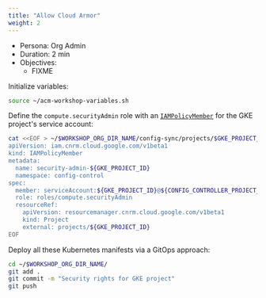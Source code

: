 ```yaml
---
title: "Allow Cloud Armor"
weight: 2
---
```

- Persona: Org Admin
- Duration: 2 min
- Objectives:
  - FIXME

Initialize variables:
```Bash
source ~/acm-workshop-variables.sh
```

Define the `compute.securityAdmin` role with an [`IAMPolicyMember`](https://cloud.google.com/config-connector/docs/reference/resource-docs/iam/iampolicymember) for the GKE project's service account:
```Bash
cat <<EOF > ~/$WORKSHOP_ORG_DIR_NAME/config-sync/projects/$GKE_PROJECT_ID/security-admin.yaml
apiVersion: iam.cnrm.cloud.google.com/v1beta1
kind: IAMPolicyMember
metadata:
  name: security-admin-${GKE_PROJECT_ID}
  namespace: config-control
spec:
  member: serviceAccount:${GKE_PROJECT_ID}@${CONFIG_CONTROLLER_PROJECT_ID}.iam.gserviceaccount.com
  role: roles/compute.securityAdmin
  resourceRef:
    apiVersion: resourcemanager.cnrm.cloud.google.com/v1beta1
    kind: Project
    external: projects/${GKE_PROJECT_ID}
EOF
```

Deploy all these Kubernetes manifests via a GitOps approach:
```Bash
cd ~/$WORKSHOP_ORG_DIR_NAME/
git add .
git commit -m "Security rights for GKE project"
git push
```
